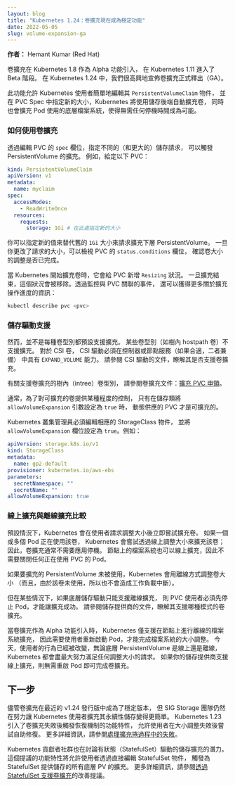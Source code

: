 ```yaml
---
layout: blog
title: "Kubernetes 1.24：卷擴充現在成為穩定功能"
date: 2022-05-05
slug: volume-expansion-ga
---
```


<!-- 
---
layout: blog
title: "Kubernetes 1.24: Volume Expansion Now A Stable Feature"
date: 2022-05-05
slug: volume-expansion-ga
---
-->

<!-- 
**Author:** Hemant Kumar (Red Hat)

Volume expansion was introduced as a alpha feature in Kubernetes 1.8 and it went beta in 1.11 and with Kubernetes 1.24 we are excited to announce general availability(GA)
of volume expansion.

This feature allows Kubernetes users to simply edit their `PersistentVolumeClaim` objects and specify new size in PVC Spec and Kubernetes will automatically expand the volume
using storage backend and also expand the underlying file system in-use by the Pod without requiring any downtime at all if possible.
-->
**作者：** Hemant Kumar (Red Hat)

卷擴充在 Kubernetes 1.8 作為 Alpha 功能引入，
在 Kubernetes 1.11 進入了 Beta 階段。
在 Kubernetes 1.24 中，我們很高興地宣佈卷擴充正式釋出（GA）。

此功能允許 Kubernetes 使用者簡單地編輯其 `PersistentVolumeClaim` 物件，
並在 PVC Spec 中指定新的大小，Kubernetes 將使用儲存後端自動擴充卷，
同時也會擴充 Pod 使用的底層檔案系統，使得無需任何停機時間成為可能。
<!--
### How to use volume expansion

You can trigger expansion for a PersistentVolume by editing the `spec` field of a PVC, specifying a different
(and larger) storage request. For example, given following PVC:

```yaml
kind: PersistentVolumeClaim
apiVersion: v1
metadata:
  name: myclaim
spec:
  accessModes:
    - ReadWriteOnce
  resources:
    requests:
      storage: 1Gi # specify new size here
```
-->
### 如何使用卷擴充

透過編輯 PVC 的 `spec` 欄位，指定不同的（和更大的）儲存請求，
可以觸發 PersistentVolume 的擴充。
例如，給定以下 PVC：

```yaml
kind: PersistentVolumeClaim
apiVersion: v1
metadata:
  name: myclaim
spec:
  accessModes:
    - ReadWriteOnce
  resources:
    requests:
      storage: 1Gi # 在此處指定新的大小
```
<!--
You can request expansion of the underlying PersistentVolume by specifying a new value instead of old `1Gi` size.
Once you've changed the requested size, watch the `status.conditions` field of the PVC to see if the
resize has completed.

When Kubernetes starts expanding the volume - it will add `Resizing` condition to the PVC, which will be removed once expansion completes. More information about progress of
expansion operation can also be obtained by monitoring events associated with the PVC:

```bash
kubectl describe pvc <pvc>
```
-->
你可以指定新的值來替代舊的 `1Gi` 大小來請求擴充下層 PersistentVolume。
一旦你更改了請求的大小，可以檢視 PVC 的 `status.conditions` 欄位，
確認卷大小的調整是否已完成。

當 Kubernetes 開始擴充卷時，它會給 PVC 新增 `Resizing` 狀況。
一旦擴充結束，這個狀況會被移除。透過監控與 PVC 關聯的事件，
還可以獲得更多關於擴充操作進度的資訊：

```bash
kubectl describe pvc <pvc>
```
<!--
### Storage driver support

Not every volume type however is expandable by default. Some volume types such as - intree hostpath volumes are not expandable at all. For CSI volumes - the CSI driver
must have capability `EXPAND_VOLUME` in controller or node service (or both if appropriate). Please refer to documentation of your CSI driver, to find out
if it supports volume expansion.

Please refer to volume expansion documentation for intree volume types which support volume expansion - [Expanding Persistent Volumes](/docs/concepts/storage/persistent-volumes/#expanding-persistent-volumes-claims).
-->
### 儲存驅動支援

然而，並不是每種卷型別都預設支援擴充。
某些卷型別（如樹內 hostpath 卷）不支援擴充。
對於 CSI 卷，
CSI 驅動必須在控制器或節點服務（如果合適，二者兼備）
中具有 `EXPAND_VOLUME` 能力。
請參閱 CSI 驅動的文件，瞭解其是否支援卷擴充。

有關支援卷擴充的樹內（intree）卷型別，
請參閱卷擴充文件：[擴充 PVC 申領](/zh-cn/docs/concepts/storage/persistent-volumes/#expanding-persistent-volumes-claims)。

<!-- 
In general to provide some degree of control over volumes that can be expanded, only dynamically provisioned PVCs whose storage class has `allowVolumeExpansion` parameter set to `true` are expandable.

A Kubernetes cluster administrator must edit the appropriate StorageClass object and set
the `allowVolumeExpansion` field to `true`. For example:
-->
通常，為了對可擴充的卷提供某種程度的控制，
只有在儲存類將 `allowVolumeExpansion` 引數設定為 `true` 時，
動態供應的 PVC 才是可擴充的。

Kubernetes 叢集管理員必須編輯相應的 StorageClass 物件，
並將 `allowVolumeExpansion` 欄位設定為 `true`。例如：

```yaml
apiVersion: storage.k8s.io/v1
kind: StorageClass
metadata:
  name: gp2-default
provisioner: kubernetes.io/aws-ebs
parameters:
  secretNamespace: ""
  secretName: ""
allowVolumeExpansion: true
```
<!--
### Online expansion compared to offline expansion

By default, Kubernetes attempts to expand volumes immediately after user requests a resize.
If one or more Pods are using the volume, Kubernetes tries to expands the volume using an online resize;
as a result volume expansion usually requires no application downtime.
Filesystem expansion on the node is also performed online and hence does not require shutting
down any Pod that was using the PVC.

If you expand a PersistentVolume that is not in use, Kubernetes does an offline resize (and,
because the volume isn't in use, there is again no workload disruption).
-->
### 線上擴充與離線擴充比較

預設情況下，Kubernetes 會在使用者請求調整大小後立即嘗試擴充卷。
如果一個或多個 Pod 正在使用該卷，
Kubernetes 會嘗試透過線上調整大小來擴充該卷；
因此，卷擴充通常不需要應用停機。
節點上的檔案系統也可以線上擴充，因此不需要關閉任何正在使用 PVC 的 Pod。

如果要擴充的 PersistentVolume 未被使用，Kubernetes 會用離線方式調整卷大小
（而且，由於該卷未使用，所以也不會造成工作負載中斷）。
<!-- 
In some cases though - if underlying Storage Driver can only support offline expansion, users of the PVC must take down their Pod before expansion can succeed. Please refer to documentation of your storage
provider to find out - what mode of volume expansion it supports.

When volume expansion was introduced as an alpha feature, Kubernetes only supported offline filesystem
expansion on the node and hence required users to restart their pods for file system resizing to finish. 
His behaviour has been changed and Kubernetes tries its best to fulfil any resize request regardless
of whether the underlying PersistentVolume volume is online or offline. If your storage provider supports
online expansion then no Pod restart should be necessary for volume expansion to finish.
-->
但在某些情況下，如果底層儲存驅動只能支援離線擴充，
則 PVC 使用者必須先停止 Pod，才能讓擴充成功。
請參閱儲存提供商的文件，瞭解其支援哪種模式的卷擴充。

當卷擴充作為 Alpha 功能引入時，
Kubernetes 僅支援在節點上進行離線的檔案系統擴充，
因此需要使用者重新啟動 Pod，才能完成檔案系統的大小調整。
今天，使用者的行為已經被改變，無論底層 PersistentVolume 是線上還是離線，
Kubernetes 都會盡最大努力滿足任何調整大小的請求。
如果你的儲存提供商支援線上擴充，則無需重啟 Pod 即可完成卷擴充。
<!-- 
## Next steps

Although volume expansion is now stable as part of the recent v1.24 release,
SIG Storage are working to make it even simpler for users of Kubernetes to expand their persistent storage.
Kubernetes 1.23 introduced features for triggering recovery from failed volume expansion, allowing users
to attempt self-service healing after a failed resize.
See [Recovering from volume expansion failure](/docs/concepts/storage/persistent-volumes/#recovering-from-failure-when-expanding-volumes) for more details.
-->
## 下一步

儘管卷擴充在最近的 v1.24 發行版中成為了穩定版本，
但 SIG Storage 團隊仍然在努力讓 Kubernetes 使用者擴充其永續性儲存變得更簡單。
Kubernetes 1.23 引入了卷擴充失敗後觸發恢復機制的功能特性，
允許使用者在大小調整失敗後嘗試自助修復。
更多詳細資訊，請參閱[處理擴充捲過程中的失敗](/zh-cn/docs/concepts/storage/persistent-volumes/#recovering-from-failure-when-expanding-volumes)。
<!--
The Kubernetes contributor community is also discussing the potential for StatefulSet-driven storage expansion. This proposed
feature would let you trigger expansion for all underlying PVs that are providing storage to a StatefulSet,
by directly editing the StatefulSet object.
See the [Support Volume Expansion Through StatefulSets](https://github.com/kubernetes/enhancements/issues/661) enhancement proposal for more details.
-->
Kubernetes 貢獻者社群也在討論有狀態（StatefulSet）驅動的儲存擴充的潛力。
這個提議的功能特性將允許使用者透過直接編輯 StatefulSet 物件，
觸發為 StatefulSet 提供儲存的所有底層 PV 的擴充。
更多詳細資訊，請參閱[透過 StatefulSet 支援卷擴充](https://github.com/kubernetes/enhancements/issues/661)的改善提議。
